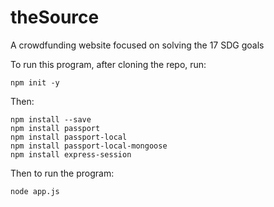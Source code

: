 # theSource
A crowdfunding website focused on solving the 17 SDG goals

To run this program, after cloning the repo, run:

```
npm init -y
```

Then:

```
npm install --save
npm install passport
npm install passport-local
npm install passport-local-mongoose
npm install express-session
```

Then to run the program:

```
node app.js
```
